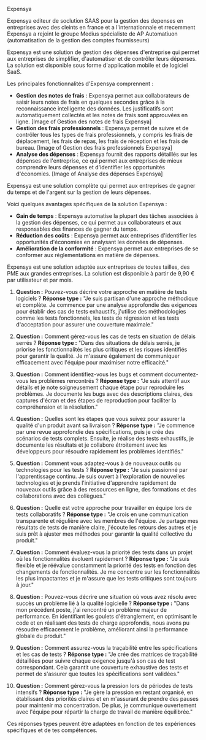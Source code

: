 Expensya 

Expensya editeur de soclution SAAS pour la gestion des depenses en entreprises avec des cleints en france et a l'internationnale  et rrecemment Expensya a rejoint le groupe Medius spécialiste de AP Automatiuon (automatisation de la gestion des comptes fournisseurs) 

Expensya est une solution de gestion des dépenses d'entreprise qui permet aux entreprises de simplifier, d'automatiser et de contrôler leurs dépenses. La solution est disponible sous forme d'application mobile et de logiciel SaaS.

Les principales fonctionnalités d'Expensya comprennent :

* **Gestion des notes de frais** : Expensya permet aux collaborateurs de saisir leurs notes de frais en quelques secondes grâce à la reconnaissance intelligente des données. Les justificatifs sont automatiquement collectés et les notes de frais sont approuvées en ligne.
[Image of Gestion des notes de frais Expensya]
* **Gestion des frais professionnels** : Expensya permet de suivre et de contrôler tous les types de frais professionnels, y compris les frais de déplacement, les frais de repas, les frais de réception et les frais de bureau.
[Image of Gestion des frais professionnels Expensya]
* **Analyse des dépenses** : Expensya fournit des rapports détaillés sur les dépenses de l'entreprise, ce qui permet aux entreprises de mieux comprendre leurs dépenses et d'identifier les opportunités d'économies.
[Image of Analyse des dépenses Expensya]

Expensya est une solution complète qui permet aux entreprises de gagner du temps et de l'argent sur la gestion de leurs dépenses.

Voici quelques avantages spécifiques de la solution Expensya :

* **Gain de temps** : Expensya automatise la plupart des tâches associées à la gestion des dépenses, ce qui permet aux collaborateurs et aux responsables des finances de gagner du temps.
* **Réduction des coûts** : Expensya permet aux entreprises d'identifier les opportunités d'économies en analysant les données de dépenses.
* **Amélioration de la conformité** : Expensya permet aux entreprises de se conformer aux réglementations en matière de dépenses.

Expensya est une solution adaptée aux entreprises de toutes tailles, des PME aux grandes entreprises. La solution est disponible à partir de 9,90 € par utilisateur et par mois.




1. **Question :** Pouvez-vous décrire votre approche en matière de tests logiciels ?
   **Réponse type :** "Je suis partisan d'une approche méthodique et complète. Je commence par une analyse approfondie des exigences pour établir des cas de tests exhaustifs, j'utilise des méthodologies comme les tests fonctionnels, les tests de régression et les tests d'acceptation pour assurer une couverture maximale."

2. **Question :** Comment gérez-vous les cas de tests en situation de délais serrés ?
   **Réponse type :** "Dans des situations de délais serrés, je priorise les fonctionnalités les plus critiques et les risques identifiés pour garantir la qualité. Je m'assure également de communiquer efficacement avec l'équipe pour maximiser notre efficacité."

3. **Question :** Comment identifiez-vous les bugs et comment documentez-vous les problèmes rencontrés ?
   **Réponse type :** "Je suis attentif aux détails et je note soigneusement chaque étape pour reproduire les problèmes. Je documente les bugs avec des descriptions claires, des captures d'écran et des étapes de reproduction pour faciliter la compréhension et la résolution."

4. **Question :** Quelles sont les étapes que vous suivez pour assurer la qualité d'un produit avant sa livraison ?
   **Réponse type :** "Je commence par une revue approfondie des spécifications, puis je crée des scénarios de tests complets. Ensuite, je réalise des tests exhaustifs, je documente les résultats et je collabore étroitement avec les développeurs pour résoudre rapidement les problèmes identifiés."

5. **Question :** Comment vous adaptez-vous à de nouveaux outils ou technologies pour les tests ?
   **Réponse type :** "Je suis passionné par l'apprentissage continu. Je suis ouvert à l'exploration de nouvelles technologies et je prends l'initiative d'apprendre rapidement de nouveaux outils grâce à des ressources en ligne, des formations et des collaborations avec des collègues."

6. **Question :** Quelle est votre approche pour travailler en équipe lors de tests collaboratifs ?
   **Réponse type :** "Je crois en une communication transparente et régulière avec les membres de l'équipe. Je partage mes résultats de tests de manière claire, j'écoute les retours des autres et je suis prêt à ajuster mes méthodes pour garantir la qualité collective du produit."

7. **Question :** Comment évaluez-vous la priorité des tests dans un projet où les fonctionnalités évoluent rapidement ?
   **Réponse type :** "Je suis flexible et je réévalue constamment la priorité des tests en fonction des changements de fonctionnalités. Je me concentre sur les fonctionnalités les plus impactantes et je m'assure que les tests critiques sont toujours à jour."

8. **Question :** Pouvez-vous décrire une situation où vous avez résolu avec succès un problème lié à la qualité logicielle ?
   **Réponse type :** "Dans mon précédent poste, j'ai rencontré un problème majeur de performance. En identifiant les goulets d'étranglement, en optimisant le code et en réalisant des tests de charge approfondis, nous avons pu résoudre efficacement le problème, améliorant ainsi la performance globale du produit."

9. **Question :** Comment assurez-vous la traçabilité entre les spécifications et les cas de tests ?
   **Réponse type :** "Je crée des matrices de traçabilité détaillées pour suivre chaque exigence jusqu'à son cas de test correspondant. Cela garantit une couverture exhaustive des tests et permet de s'assurer que toutes les spécifications sont validées."

10. **Question :** Comment gérez-vous la pression lors de périodes de tests intensifs ?
   **Réponse type :** "Je gère la pression en restant organisé, en établissant des priorités claires et en m'assurant de prendre des pauses pour maintenir ma concentration. De plus, je communique ouvertement avec l'équipe pour répartir la charge de travail de manière équilibrée."

Ces réponses types peuvent être adaptées en fonction de tes expériences spécifiques et de tes compétences.
